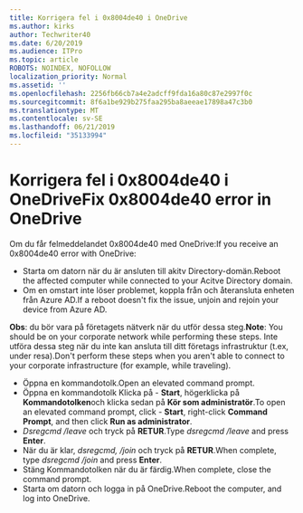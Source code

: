 ```yaml
---
title: Korrigera fel i 0x8004de40 i OneDrive
ms.author: kirks
author: Techwriter40
ms.date: 6/20/2019
ms.audience: ITPro
ms.topic: article
ROBOTS: NOINDEX, NOFOLLOW
localization_priority: Normal
ms.assetid: ''
ms.openlocfilehash: 2256fb66cb7a4e2adcff9fda16a80c87e2997f0c
ms.sourcegitcommit: 8f6a1be929b275faa295ba8aeeae17898a47c3b0
ms.translationtype: MT
ms.contentlocale: sv-SE
ms.lasthandoff: 06/21/2019
ms.locfileid: "35133994"
---
```

# <a name="fix-0x8004de40-error-in-onedrive"></a><span data-ttu-id="e19b0-102">Korrigera fel i 0x8004de40 i OneDrive</span><span class="sxs-lookup"><span data-stu-id="e19b0-102">Fix 0x8004de40 error in OneDrive</span></span>

<span data-ttu-id="e19b0-103">Om du får felmeddelandet 0x8004de40 med OneDrive:</span><span class="sxs-lookup"><span data-stu-id="e19b0-103">If you receive an 0x8004de40 error with OneDrive:</span></span>

- <span data-ttu-id="e19b0-104">Starta om datorn när du är ansluten till akitv Directory-domän.</span><span class="sxs-lookup"><span data-stu-id="e19b0-104">Reboot the affected computer while connected to your Acitve Directory domain.</span></span>
- <span data-ttu-id="e19b0-105">Om en omstart inte löser problemet, koppla från och återansluta enheten från Azure AD.</span><span class="sxs-lookup"><span data-stu-id="e19b0-105">If a reboot doesn't fix the issue, unjoin and rejoin your device from Azure AD.</span></span> 

<span data-ttu-id="e19b0-106">**Obs**: du bör vara på företagets nätverk när du utför dessa steg.</span><span class="sxs-lookup"><span data-stu-id="e19b0-106">**Note**: You should be on your corporate network while performing these steps.</span></span> <span data-ttu-id="e19b0-107">Inte utföra dessa steg när du inte kan ansluta till ditt företags infrastruktur (t.ex, under resa).</span><span class="sxs-lookup"><span data-stu-id="e19b0-107">Don't perform these steps when you aren't able to connect to your corporate infrastructure (for example, while traveling).</span></span> 

- <span data-ttu-id="e19b0-108">Öppna en kommandotolk.</span><span class="sxs-lookup"><span data-stu-id="e19b0-108">Open an elevated command prompt.</span></span> 
- <span data-ttu-id="e19b0-109">Öppna en kommandotolk Klicka på - **Start**, högerklicka på **Kommandotolken**och klicka sedan på **Kör som administratör**.</span><span class="sxs-lookup"><span data-stu-id="e19b0-109">To open an elevated command prompt, click - **Start**, right-click **Command Prompt**, and then click **Run as administrator**.</span></span>
- <span data-ttu-id="e19b0-110">*Dsregcmd /leave* och tryck på **RETUR**.</span><span class="sxs-lookup"><span data-stu-id="e19b0-110">Type *dsregcmd /leave* and press **Enter**.</span></span>
- <span data-ttu-id="e19b0-111">När du är klar, *dsregcmd, /join* och tryck på **RETUR**.</span><span class="sxs-lookup"><span data-stu-id="e19b0-111">When complete, type *dsregcmd /join* and press **Enter**.</span></span>
- <span data-ttu-id="e19b0-112">Stäng Kommandotolken när du är färdig.</span><span class="sxs-lookup"><span data-stu-id="e19b0-112">When complete, close the command prompt.</span></span>
- <span data-ttu-id="e19b0-113">Starta om datorn och logga in på OneDrive.</span><span class="sxs-lookup"><span data-stu-id="e19b0-113">Reboot the computer, and log into OneDrive.</span></span>
